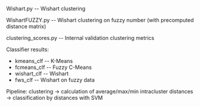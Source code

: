 Wishart.py -- Wishart clustering

WishartFUZZY.py -- Wishart clustering on fuzzy number (with precomputed distance matrix)

clustering_scores.py -- Internal validation clustering metrics

Classifier results:
- kmeans_clf -- K-Means
- fcmeans_clf -- Fuzzy C-Means
- wishart_clf -- Wishart
- fws_clf -- Wishart on fuzzy data

Pipeline: clustering -> calculation of average/max/min intracluster distances -> classification by distances with SVM

